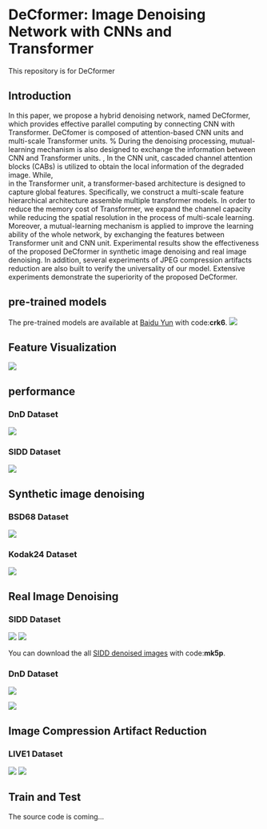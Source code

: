 # DeCformer: Image Denoising Network with CNNs and Transformer
This repository is for DeCformer
## Introduction
In this paper, we propose a hybrid denoising network, named DeCformer, which provides effective parallel computing by connecting CNN with Transformer. DeCfomer is composed of attention-based CNN units and multi-scale Transformer units. 
% During the denoising processing, mutual-learning mechanism is also designed to exchange the information between CNN and Transformer units. ,
In the CNN unit, cascaded channel attention blocks (CABs) is utilized to obtain the local information of the degraded image. While,   
in the Transformer unit, a transformer-based architecture is designed to capture global features. Specifically, we construct a multi-scale feature hierarchical architecture assemble multiple transformer models. In order to reduce the memory cost of Transformer, we expand the channel capacity while reducing the spatial resolution in the process of multi-scale learning. Moreover, a mutual-learning mechanism is applied to improve the learning ability of the whole network, by exchanging the features between Transformer unit and CNN unit. Experimental results show the effectiveness of the proposed DeCformer in synthetic image denoising and real image denoising. In addition, several experiments of JPEG compression artifacts reduction are also
built to verify the universality of our model. Extensive experiments demonstrate the superiority of the proposed DeCformer. 

## pre-trained models
The pre-trained models are available at [Baidu Yun](https://pan.baidu.com/s/1WoUUWjhU8SsncEAB5AGGSw) with code:**crk6**.
![](img/frame.png)

## Feature Visualization
![](img/vis_ml.png)
## performance
### DnD Dataset
![](img/pic22.png)

### SIDD Dataset
![](img/pic11.png)


## Synthetic image denoising
### BSD68 Dataset
![](img/sys1.png)
### Kodak24 Dataset
![](img/sys2.png)

## Real Image Denoising
### SIDD Dataset
![](img/real1.png)
![](img/SIDD3.png)

You can download the all [SIDD denoised images](https://pan.baidu.com/s/1rUcImvN61J0uSeIbCqnLvQ) with code:**mk5p**.
### DnD Dataset
![](img/real2.png)

![](img/dnd.png)


## Image Compression Artifact Reduction
### LIVE1 Dataset
![](img/car1.png)
![](img/car2.png)

## Train and Test
The source code is coming...
